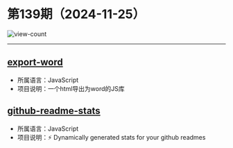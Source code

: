 # 第139期（2024-11-25）

![view-count](https://count.getloli.com/@xiaoxuan6-weekly-20241125)

---
## [export-word](https://github.com/huangbohang/export-word)
- 所属语言：JavaScript
- 项目说明：一个html导出为word的JS库

## [github-readme-stats](https://github.com/anuraghazra/github-readme-stats)
- 所属语言：JavaScript
- 项目说明：:zap: Dynamically generated stats for your github readmes

